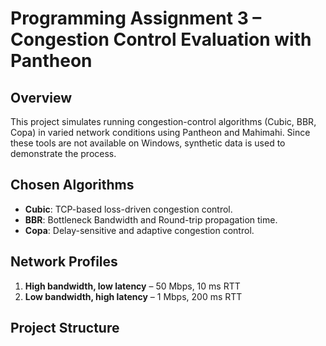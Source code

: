 # Programming Assignment 3 – Congestion Control Evaluation with Pantheon

## Overview

This project simulates running congestion-control algorithms (Cubic, BBR, Copa) in varied network conditions using Pantheon and Mahimahi. Since these tools are not available on Windows, synthetic data is used to demonstrate the process.

## Chosen Algorithms

- **Cubic**: TCP-based loss-driven congestion control.
- **BBR**: Bottleneck Bandwidth and Round-trip propagation time.
- **Copa**: Delay-sensitive and adaptive congestion control.

## Network Profiles

1. **High bandwidth, low latency** – 50 Mbps, 10 ms RTT
2. **Low bandwidth, high latency** – 1 Mbps, 200 ms RTT

## Project Structure

